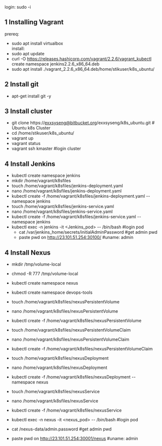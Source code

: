 login: sudo -i

## 1 Installing Vagrant  
 prereq:  
  - sudo apt install virtualbox  
 install:  
  - sudo apt update  
  - curl -O https://releases.hashicorp.com/vagrant/2.2.6/vagrant_kubectl create namespace jenkins2.2.6_x86_64.deb  
  - sudo apt install ./vagrant_2.2.6_x86_64.deb/home/stikuser/k8s_ubuntu/  
## 2 Install git  
  - apt-get install git -y  
## 3 Install cluster  
  - git clone https://exxsyseng@bitbucket.org/exxsyseng/k8s_ubuntu.git      # Ubuntu k8s Cluster  
  - cd /home/stikuser/k8s_ubuntu/  
  - vagrant up  
  - vagrant status  
  - vagrant ssh kmaster   #login cluster  
## 4 Install Jenkins  
  - kubectl create namespace jenkins  
  - mkdir /home/vagrant/k8sfiles  
  - touch /home/vagrant/k8sfiles/jenkins-deployment.yaml  
  - nano /home/vagrant/k8sfiles/jenkins-deployment.yaml  
  - kubectl create -f /home/vagrant/k8sfiles/jenkins-deployment.yaml --namespace jenkins  
  - touch /home/vagrant/k8sfiles/jenkins-service.yaml  
  - nano /home/vagrant/k8sfiles/jenkins-service.yaml  
  - kubectl create -f /home/vagrant/k8sfiles/jenkins-service.yaml --namespace jenkins 
  - kubectl exec -n jenkins -it <Jenkins_pod> -- /bin/bash        #login pod  
    - cat /var/jenkins_home/secrets/initialAdminPassword          #get admin pwd  
    - paste pwd on http://23.101.51.254:30100/                    #uname: admin  
  
  ## 4 Install Nexus  
  - mkdir /tmp/volume-local  
  - chmod -R 777 /tmp/volume-local  
  - kubectl create namespace nexus  
  - kubectl create namespace devops-tools  
  
  - touch /home/vagrant/k8sfiles/nexusPersistentVolume  
  - nano /home/vagrant/k8sfiles/nexusPersistentVolume  
  - kubectl create -f /home/vagrant/k8sfiles/nexusPersistentVolume  
  
  - touch /home/vagrant/k8sfiles/nexusPersistentVolumeClaim  
  - nano /home/vagrant/k8sfiles/nexusPersistentVolumeClaim  
  - kubectl create -f /home/vagrant/k8sfiles/nexusPersistentVolumeClaim  
  
  - touch /home/vagrant/k8sfiles/nexusDeployment  
  - nano /home/vagrant/k8sfiles/nexusDeployment  
  - kubectl create -f /home/vagrant/k8sfiles/nexusDeployment --namespace nexus  
  
  - touch /home/vagrant/k8sfiles/nexusService  
  - nano /home/vagrant/k8sfiles/nexusService  
  - kubectl create -f /home/vagrant/k8sfiles/nexusService  
  -  kubectl exec -n nexus -it <nexus_pod> -- /bin/bash      #login pod   
   - cat /nexus-data/admin.password                          #get admin pwd  
   - paste pwd on http://23.101.51.254:30001/nexus           #uname: admin  
  
